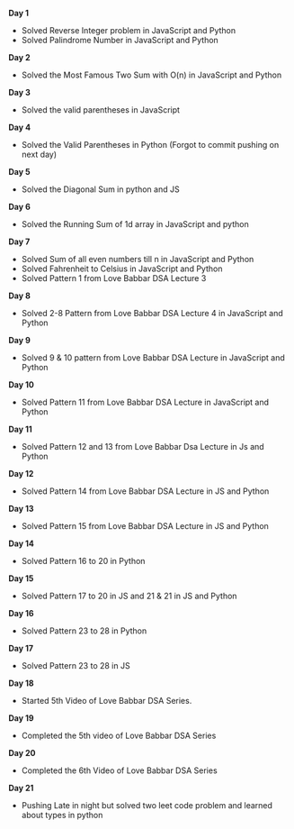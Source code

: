 **Day 1**

- Solved Reverse Integer problem in JavaScript and Python
- Solved Palindrome Number in JavaScript and Python

**Day 2**

- Solved the Most Famous Two Sum with O(n) in JavaScript and Python

**Day 3**

- Solved the valid parentheses in JavaScript

**Day 4**

- Solved the Valid Parentheses in Python (Forgot to commit pushing on next day)

**Day 5**

- Solved the Diagonal Sum in python and JS

**Day 6**

- Solved the Running Sum of 1d array in JavaScript and python

**Day 7**

- Solved Sum of all even numbers till n in JavaScript and Python
- Solved Fahrenheit to Celsius in JavaScript and Python
- Solved Pattern 1 from Love Babbar DSA Lecture 3

**Day 8**

- Solved 2-8 Pattern from Love Babbar DSA Lecture 4 in JavaScript and Python

**Day 9**

- Solved 9 & 10 pattern from Love Babbar DSA Lecture in JavaScript and Python

**Day 10**

- Solved Pattern 11 from Love Babbar DSA Lecture in JavaScript and Python

**Day 11**

- Solved Pattern 12 and 13 from Love Babbar Dsa Lecture in Js and Python

**Day 12**

- Solved Pattern 14 from Love Babbar DSA Lecture in JS and Python

**Day 13**

- Solved Pattern 15 from Love Babbar DSA Lecture in JS and Python

**Day 14**

- Solved Pattern 16 to 20 in Python

**Day 15**

- Solved Pattern 17 to 20 in JS and 21 & 21 in JS and Python

**Day 16**

- Solved Pattern 23 to 28 in Python

**Day 17**

- Solved Pattern 23 to 28 in JS

**Day 18**

- Started 5th Video of Love Babbar DSA Series.

**Day 19**

- Completed the 5th video of Love Babbar DSA Series

**Day 20**

- Completed the 6th Video of Love Babbar DSA Series

**Day 21**

- Pushing Late in night but solved two leet code problem and learned about types in python
